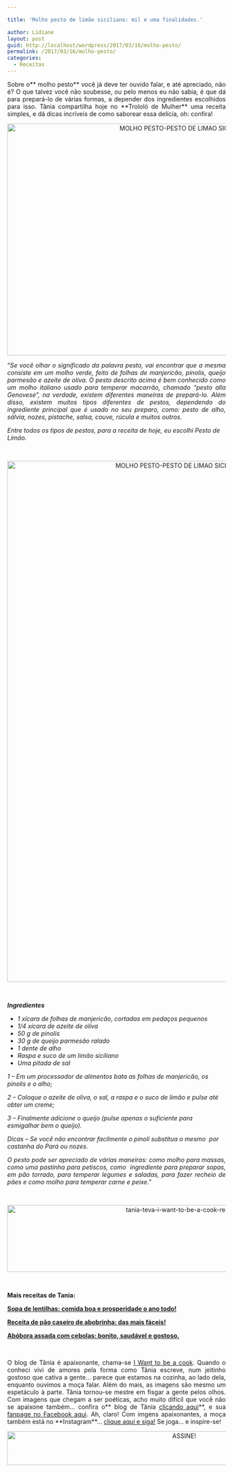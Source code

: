 ```yaml
---

title: 'Molho pesto de limão siciliano: mil e uma finalidades.'

author: Lidiane
layout: post
guid: http://localhost/wordpress/2017/03/16/molho-pesto/
permalink: /2017/03/16/molho-pesto/
categories:
  - Receitas
---
```

<p align="justify">
  Sobre o** molho pesto** você já deve ter ouvido falar, e até apreciado, não é? O que talvez você não soubesse, ou pelo menos eu não sabia, é que dá para prepará-lo de várias formas, a depender dos ingredientes escolhidos para isso. Tânia compartilha hoje no **Trololó de Mulher** uma receita simples, e dá dicas incríveis de como saborear essa delícia, oh: confira!
</p>

<p align="center">
  <img class="alignnone size-full wp-image-13627" src="http://www.trololodemulher.com.br/blog/wp-content/uploads/2017/03/MOLHO-PESTO-PESTO-DE-LIMAO-SICILIANO.jpg" alt="MOLHO PESTO-PESTO DE LIMAO SICILIANO" width="800" height="534" />
</p>

<p align="justify">
  “<em>Se você olhar o significado da palavra pesto, vai encontrar que a mesma consiste em um molho verde, feito de folhas de manjericão, pinolis, queijo parmesão e azeite de oliva. O pesto descrito acima é bem conhecido como um molho italiano usado para temperar macarrão, chamado “pesto alla Genovese”, na verdade, existem diferentes maneiras de prepará-lo. Além disso, existem muitos tipos diferentes de pestos, dependendo do ingrediente principal que é usado no seu preparo, como: pesto de alho, sálvia, nozes, pistache, salsa, couve, rúcula e muitos outros.</em>
</p>

_Entre todos os tipos de pestos, para a receita de hoje, eu escolhi Pesto de Limão._

&nbsp;

<p align="center">
  <img class="alignnone size-full wp-image-13628" src="http://www.trololodemulher.com.br/blog/wp-content/uploads/2017/03/MOLHO-PESTO-PESTO-DE-LIMAO-SICILIANO2.jpg" alt="MOLHO PESTO-PESTO DE LIMAO SICILIANO[2]" width="800" height="1200" />
</p>

&nbsp;

**_Ingredientes_**

  * _1 xícara de folhas de manjericão, cortadas em pedaços pequenos_ 
  * _1/4 xícara de azeite de oliva_ 
  * _50 g de pinolis_ 
  * _30 g de queijo parmesão ralado_ 
  * _1 dente de alho_ 
  * _Raspa e suco de um limão siciliano_ 
  * _Uma pitada de sal_

_1 – Em um processador de alimentos bata as folhas de manjericão, os pinolis e o alho;_

_2 – Coloque o azeite de oliva, o sal, a raspa e o suco de limão e pulse até obter um creme;_

_3 – Finalmente adicione o queijo (pulse apenas o suficiente para esmigalhar bem o queijo)._

_Dicas – Se você não encontrar facilmente o pinoli substitua o mesmo  por castanha do Pará ou nozes._

<p style="text-align: justify;">
  <em>O pesto pode ser apreciado de várias maneiras: como molho para massas, como uma pastinha para petiscos, como  ingrediente para preparar sopas, em pão torrado, para temperar legumes e saladas, para fazer recheio de pães e como molho para temperar carne e peixe</em>.”
</p>

&nbsp;

<p align="center">
  <img class="alignnone size-full wp-image-13037" src="http://www.trololodemulher.com.br/blog/wp-content/uploads/2016/10/TANIA-TEVA-I-WANT-TO-BE-A-COOK-RECEITAS.jpg" alt="tania-teva-i-want-to-be-a-cook-receitas" width="800" height="154" />
</p>

&nbsp;

**Mais receitas de Tania:**

<a href="http://www.trololodemulher.com.br/2017/02/21/sopa-de-lentilhas/" target="_blank">**Sopa de lentilhas: comida boa e prosperidade o ano todo!**</a>

<a href="http://www.trololodemulher.com.br/2017/02/14/pao-caseiro/" target="_blank">**Receita de pão caseiro de abobrinha: das mais fáceis!**</a>

<a href="http://www.trololodemulher.com.br/2017/02/07/abobora-assada/" target="_blank">**Abóbora assada com cebolas: bonito, saudável e gostoso.**</a>

&nbsp;

<p align="justify">
  O blog de Tânia é apaixonante, chama-se <a href="https://iwanttobeacook.wordpress.com/" target="_blank">I Want to be a cook</a>. Quando o conheci vivi de amores pela forma como Tânia escreve, num jeitinho gostoso que cativa a gente… parece que estamos na cozinha, ao lado dela, enquanto ouvimos a moça falar. Além do mais, as imagens são mesmo um espetáculo à parte. Tânia tornou-se mestre em fisgar a gente pelos olhos. Com imagens que chegam a ser poéticas, acho muito difícil que você não se apaixone também… confira o** blog de Tânia <a href="https://iwanttobeacook.wordpress.com/" target="_blank">clicando aqui</a>**, e sua <a href="https://www.facebook.com/Iwanttobeacook-818578268272846/" target="_blank">fanpage no Facebook aqui</a>. Ah, claro! Com imgens apaixonantes, a moça também está no **Instagram**… <a href="https://www.instagram.com/iwanttobeacook/" target="_blank">clique aqui e siga!</a> Se joga… e inspire-se!
</p>

<p align="center">
  <a href="http://feedburner.google.com/fb/a/mailverify?uri=blogbichafemea&loc=pt_BR" target="_blank"><img class="alignnone size-full wp-image-10439" src="http://www.trololodemulher.com.br/blog/wp-content/uploads/2014/09/ASSINE.png" alt="ASSINE!" width="800" height="78" /></a>
</p>

<p align="justify">